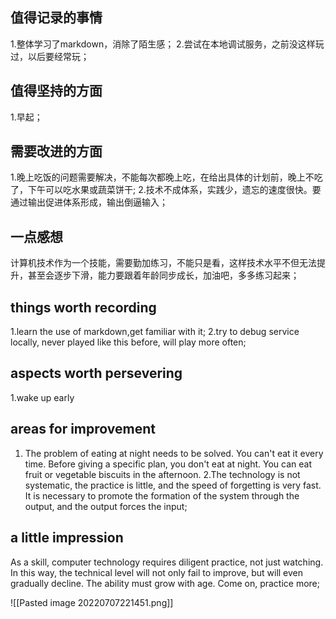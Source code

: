 ## 值得记录的事情
1.整体学习了markdown，消除了陌生感；
2.尝试在本地调试服务，之前没这样玩过，以后要经常玩；


## 值得坚持的方面
1.早起；


## 需要改进的方面
1.晚上吃饭的问题需要解决，不能每次都晚上吃，在给出具体的计划前，晚上不吃了，下午可以吃水果或蔬菜饼干;
2.技术不成体系，实践少，遗忘的速度很快。要通过输出促进体系形成，输出倒逼输入；


## 一点感想
计算机技术作为一个技能，需要勤加练习，不能只是看，这样技术水平不但无法提升，甚至会逐步下滑，能力要跟着年龄同步成长，加油吧，多多练习起来；



## things worth recording
1.learn the use of markdown,get familiar with it;
2.try to debug service locally, never played like this before, will play more often;

  
## aspects worth persevering
1.wake up early


## areas for improvement
1.  The problem of eating at night needs to be solved. You can't eat it every time. Before giving a specific plan, you don't eat at night. You can eat fruit or vegetable biscuits in the afternoon.
2.The technology is not systematic, the practice is little, and the speed of forgetting is very fast. It is necessary to promote the formation of the system through the output, and the output forces the input;


## a little impression
As a skill, computer technology requires diligent practice, not just watching. In this way, the technical level will not only fail to improve, but will even gradually decline. The ability must grow with age. Come on, practice more;


![[Pasted image 20220707221451.png]]